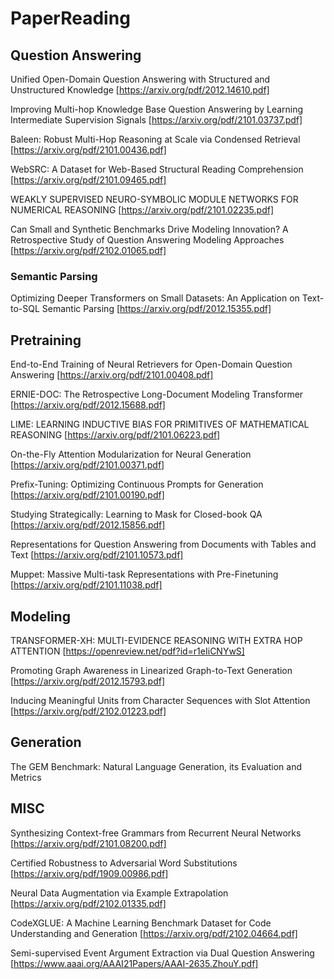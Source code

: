 # PaperReading
## Question Answering
Unified Open-Domain Question Answering with Structured and Unstructured Knowledge [https://arxiv.org/pdf/2012.14610.pdf]

Improving Multi-hop Knowledge Base Question Answering by Learning Intermediate Supervision Signals [https://arxiv.org/pdf/2101.03737.pdf]

Baleen: Robust Multi-Hop Reasoning at Scale via Condensed Retrieval [https://arxiv.org/pdf/2101.00436.pdf]

WebSRC: A Dataset for Web-Based Structural Reading Comprehension [https://arxiv.org/pdf/2101.09465.pdf]

WEAKLY SUPERVISED NEURO-SYMBOLIC MODULE NETWORKS FOR NUMERICAL REASONING [https://arxiv.org/pdf/2101.02235.pdf]

Can Small and Synthetic Benchmarks Drive Modeling Innovation? A Retrospective Study of Question Answering Modeling Approaches [https://arxiv.org/pdf/2102.01065.pdf]

### Semantic Parsing
Optimizing Deeper Transformers on Small Datasets: An Application on Text-to-SQL Semantic Parsing [https://arxiv.org/pdf/2012.15355.pdf]


## Pretraining
End-to-End Training of Neural Retrievers for Open-Domain Question Answering [https://arxiv.org/pdf/2101.00408.pdf]

ERNIE-DOC: The Retrospective Long-Document Modeling Transformer [https://arxiv.org/pdf/2012.15688.pdf]

LIME: LEARNING INDUCTIVE BIAS FOR PRIMITIVES OF MATHEMATICAL REASONING [https://arxiv.org/pdf/2101.06223.pdf]

On-the-Fly Attention Modularization for Neural Generation [https://arxiv.org/pdf/2101.00371.pdf]

Prefix-Tuning: Optimizing Continuous Prompts for Generation [https://arxiv.org/pdf/2101.00190.pdf]

Studying Strategically: Learning to Mask for Closed-book QA [https://arxiv.org/pdf/2012.15856.pdf]

Representations for Question Answering from Documents with Tables and Text [https://arxiv.org/pdf/2101.10573.pdf]

Muppet: Massive Multi-task Representations with Pre-Finetuning [https://arxiv.org/pdf/2101.11038.pdf]

## Modeling
TRANSFORMER-XH: MULTI-EVIDENCE REASONING WITH EXTRA HOP ATTENTION [https://openreview.net/pdf?id=r1eIiCNYwS]

Promoting Graph Awareness in Linearized Graph-to-Text Generation [https://arxiv.org/pdf/2012.15793.pdf]

Inducing Meaningful Units from Character Sequences with Slot Attention [https://arxiv.org/pdf/2102.01223.pdf]

## Generation
The GEM Benchmark:
Natural Language Generation, its Evaluation and Metrics

## MISC
Synthesizing Context-free Grammars from Recurrent Neural Networks [https://arxiv.org/pdf/2101.08200.pdf]

Certified Robustness to Adversarial Word Substitutions [https://arxiv.org/pdf/1909.00986.pdf]

Neural Data Augmentation via Example Extrapolation [https://arxiv.org/pdf/2102.01335.pdf]

CodeXGLUE: A Machine Learning Benchmark Dataset for Code Understanding and Generation [https://arxiv.org/pdf/2102.04664.pdf]

Semi-supervised Event Argument Extraction via Dual Question Answering [https://www.aaai.org/AAAI21Papers/AAAI-2635.ZhouY.pdf]


